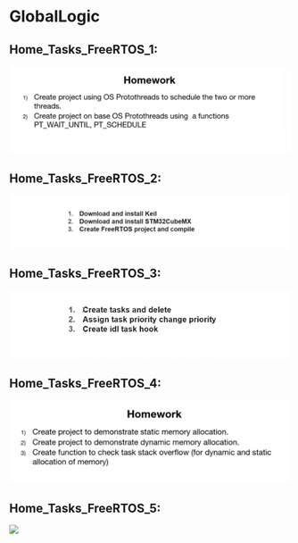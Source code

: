 # GlobalLogic

 ## Home_Tasks_FreeRTOS_1:
![](https://github.com/GolinskiyKonstantin/GlobalLogic/blob/FreeRTOS/Home_Tasks_FreeRTOS_1/Home_Tasks_FreeRTOS_1.png)

 ## Home_Tasks_FreeRTOS_2:
![](https://github.com/GolinskiyKonstantin/GlobalLogic/blob/FreeRTOS/Home_Tasks_FreeRTOS_2/Home_Tasks_FreeRTOS_2.png)

 ## Home_Tasks_FreeRTOS_3:
![](https://github.com/GolinskiyKonstantin/GlobalLogic/blob/FreeRTOS/Home_Tasks_FreeRTOS_3/Home_Tasks_FreeRTOS_3.png)

 ## Home_Tasks_FreeRTOS_4:
![](https://github.com/GolinskiyKonstantin/GlobalLogic/blob/FreeRTOS/Home_Tasks_FreeRTOS_4/Home_Tasks_FreeRTOS_4.png)

 ## Home_Tasks_FreeRTOS_5:
![](https://github.com/GolinskiyKonstantin/GlobalLogic/blob/FreeRTOS/Home_Tasks_FreeRTOS_5/Home_Tasks_FreeRTOS_5.png)